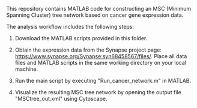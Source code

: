 This repository contains MATLAB code for constructing an MSC (Minimum Spanning Cluster) tree network based on cancer gene expression data.

The analysis workflow includes the following steps:

1. Download the MATLAB scripts provided in this folder.

2. Obtain the expression data from the Synapse project page: https://www.synapse.org/Synapse:syn68458567/files/. Place all data files and MATLAB scripts in the same working directory on your local machine.

3. Run the main script by executing "Run_cancer_network.m" in MATLAB.

4. Visualize the resulting MSC tree network by opening the output file "MSCtree_out.xml" using Cytoscape.

